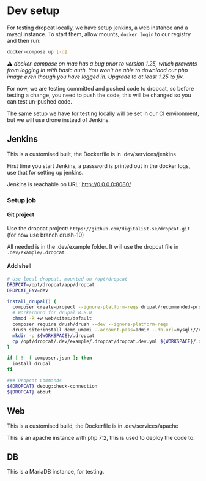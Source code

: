 # Dev setup

For testing dropcat locally, we have setup jenkins, a web instance and a
mysql instance. To start them, allow mounts, `docker login` to our
registry and then run:

```bash
docker-compose up [-d]
```
⚠️ _docker-compose on mac has a bug prior to version 1.25, which
prevents from logging in with basic auth. You won't be able to download
our php image even though you have logged in. Upgrade to at least 1.25
to fix._

For now, we are testing committed and pushed code to dropcat, so before
testing a change, you need to push the code, this will be changed so you
can test un-pushed code.

The same setup we have for testing locally will be set in our CI
environment, but we will use drone instead of Jenkins.

## Jenkins

This is a customised built, the Dockerfile is in .dev/services/jenkins

First time you start Jenkins, a password is printed out in the docker
logs, use that for setting up jenkins.

Jenkins is reachable on URL: http://0.0.0.0:8080/

### Setup job

#### Git project

Use the dropcat project: `https://github.com/digitalist-se/dropcat.git`
(for now use branch drush-10)

All needed is in the .dev/example folder. It will use the dropcat file
in `.dev/example/.dropcat`

#### Add shell

```bash
# Use local dropcat, mounted on /opt/dropcat
DROPCAT=/opt/dropcat/app/dropcat
DROPCAT_ENV=dev

install_drupal() {
  composer create-project --ignore-platform-reqs drupal/recommended-project .
  # Workaround for drupal 8.8.0
  chmod -R +w web/sites/default
  composer require drush/drush --dev --ignore-platform-reqs
  drush site:install demo_umami --account-pass=admin --db-url=mysql://root:root@db:3306/dropcat -y
  mkdir -p ${WORKSPACE}/.dropcat
  cp /opt/dropcat/.dev/example/.dropcat/dropcat.dev.yml ${WORKSPACE}/.dropcat
}

if [ ! -f composer.json ]; then
  install_drupal
fi

### Dropcat Commands
${DROPCAT} debug:check-connection
${DROPCAT} about
```

## Web

This is a customised build, the Dockerfile is in .dev/services/apache

This is an apache instance with php 7:2, this is used to deploy the code to.

## DB

This is a MariaDB instance, for testing.

